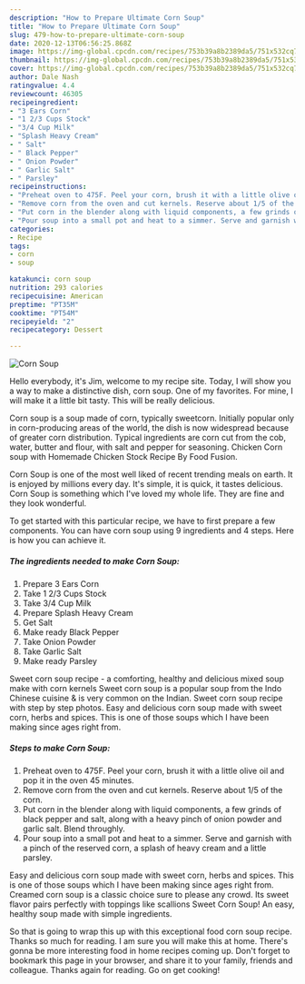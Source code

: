 ```yaml
---
description: "How to Prepare Ultimate Corn Soup"
title: "How to Prepare Ultimate Corn Soup"
slug: 479-how-to-prepare-ultimate-corn-soup
date: 2020-12-13T06:56:25.868Z
image: https://img-global.cpcdn.com/recipes/753b39a8b2389da5/751x532cq70/corn-soup-recipe-main-photo.jpg
thumbnail: https://img-global.cpcdn.com/recipes/753b39a8b2389da5/751x532cq70/corn-soup-recipe-main-photo.jpg
cover: https://img-global.cpcdn.com/recipes/753b39a8b2389da5/751x532cq70/corn-soup-recipe-main-photo.jpg
author: Dale Nash
ratingvalue: 4.4
reviewcount: 46305
recipeingredient:
- "3 Ears Corn"
- "1 2/3 Cups Stock"
- "3/4 Cup Milk"
- "Splash Heavy Cream"
- " Salt"
- " Black Pepper"
- " Onion Powder"
- " Garlic Salt"
- " Parsley"
recipeinstructions:
- "Preheat oven to 475F. Peel your corn, brush it with a little olive oil and pop it in the oven 45 minutes."
- "Remove corn from the oven and cut kernels. Reserve about 1/5 of the corn."
- "Put corn in the blender along with liquid components, a few grinds of black pepper and salt, along with a heavy pinch of onion powder and garlic salt. Blend throughly."
- "Pour soup into a small pot and heat to a simmer. Serve and garnish with a pinch of the reserved corn, a splash of heavy cream and a little parsley."
categories:
- Recipe
tags:
- corn
- soup

katakunci: corn soup 
nutrition: 293 calories
recipecuisine: American
preptime: "PT35M"
cooktime: "PT54M"
recipeyield: "2"
recipecategory: Dessert

---
```



![Corn Soup](https://img-global.cpcdn.com/recipes/753b39a8b2389da5/751x532cq70/corn-soup-recipe-main-photo.jpg)

Hello everybody, it's Jim, welcome to my recipe site. Today, I will show you a way to make a distinctive dish, corn soup. One of my favorites. For mine, I will make it a little bit tasty. This will be really delicious.

Corn soup is a soup made of corn, typically sweetcorn. Initially popular only in corn-producing areas of the world, the dish is now widespread because of greater corn distribution. Typical ingredients are corn cut from the cob, water, butter and flour, with salt and pepper for seasoning. Chicken Corn soup with Homemade Chicken Stock Recipe By Food Fusion.

Corn Soup is one of the most well liked of recent trending meals on earth. It is enjoyed by millions every day. It's simple, it is quick, it tastes delicious. Corn Soup is something which I've loved my whole life. They are fine and they look wonderful.


To get started with this particular recipe, we have to first prepare a few components. You can have corn soup using 9 ingredients and 4 steps. Here is how you can achieve it.

<!--inarticleads1-->

##### The ingredients needed to make Corn Soup:

1. Prepare 3 Ears Corn
1. Take 1 2/3 Cups Stock
1. Take 3/4 Cup Milk
1. Prepare Splash Heavy Cream
1. Get  Salt
1. Make ready  Black Pepper
1. Take  Onion Powder
1. Take  Garlic Salt
1. Make ready  Parsley


Sweet corn soup recipe - a comforting, healthy and delicious mixed soup make with corn kernels Sweet corn soup is a popular soup from the Indo Chinese cuisine &amp; is very common on the Indian. Sweet corn soup recipe with step by step photos. Easy and delicious corn soup made with sweet corn, herbs and spices. This is one of those soups which I have been making since ages right from. 

<!--inarticleads2-->

##### Steps to make Corn Soup:

1. Preheat oven to 475F. Peel your corn, brush it with a little olive oil and pop it in the oven 45 minutes.
1. Remove corn from the oven and cut kernels. Reserve about 1/5 of the corn.
1. Put corn in the blender along with liquid components, a few grinds of black pepper and salt, along with a heavy pinch of onion powder and garlic salt. Blend throughly.
1. Pour soup into a small pot and heat to a simmer. Serve and garnish with a pinch of the reserved corn, a splash of heavy cream and a little parsley.


Easy and delicious corn soup made with sweet corn, herbs and spices. This is one of those soups which I have been making since ages right from. Creamed corn soup is a classic choice sure to please any crowd. Its sweet flavor pairs perfectly with toppings like scallions Sweet Corn Soup! An easy, healthy soup made with simple ingredients. 

So that is going to wrap this up with this exceptional food corn soup recipe. Thanks so much for reading. I am sure you will make this at home. There's gonna be more interesting food in home recipes coming up. Don't forget to bookmark this page in your browser, and share it to your family, friends and colleague. Thanks again for reading. Go on get cooking!
